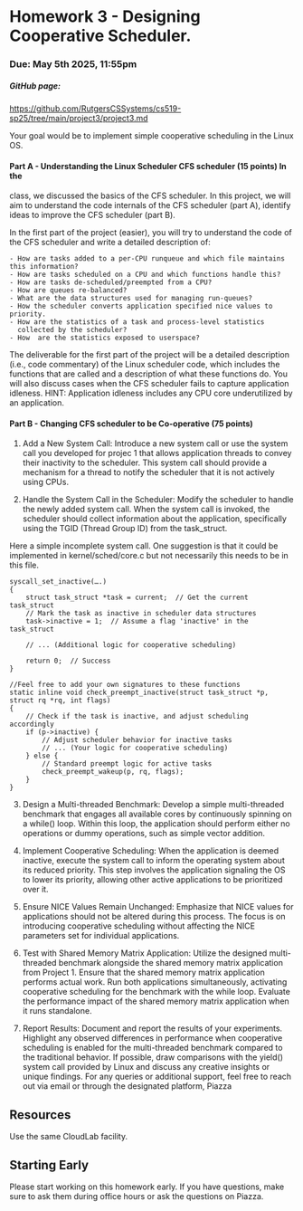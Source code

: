 # Homework 3 - Designing Cooperative Scheduler.
### Due: May 5th 2025, 11:55pm

##### GitHub page:
https://github.com/RutgersCSSystems/cs519-sp25/tree/main/project3/project3.md

Your goal would be to implement simple cooperative scheduling in the Linux OS.  

#### Part A - Understanding the Linux Scheduler CFS scheduler (15 points) In the
class, we discussed the basics of the CFS scheduler. In this project, we will
aim to understand the code internals of the CFS scheduler (part A), identify
ideas to improve the CFS scheduler (part B).

In the first part of the project (easier), you will try to understand the code
of the CFS scheduler and write a detailed description of:

	- How are tasks added to a per-CPU runqueue and which file maintains this information?
	- How are tasks scheduled on a CPU and which functions handle this?
	- How are tasks de-scheduled/preempted from a CPU?
	- How are queues re-balanced?
	- What are the data structures used for managing run-queues?
	- How the scheduler converts application specified nice values to priority.
	- How are the statistics of a task and process-level statistics
	  collected by the scheduler?
	- How  are the statistics exposed to userspace?

The deliverable for the first part of the project will be a detailed description
(i.e., code commentary) of the Linux scheduler code, which includes the
functions that are called and a description of what these functions do. You will
also discuss cases when the CFS scheduler fails to capture application idleness.
HINT: Application idleness includes any CPU core underutilized by an
application.


#### Part B - Changing CFS scheduler to be Co-operative (75 points)

1. Add a New System Call: Introduce a new system call or use the system call you
developed for projec 1 that allows application threads to convey their
inactivity to the scheduler. This system call should provide a mechanism for a
thread to notify the scheduler that it is not actively using CPUs.

2. Handle the System Call in the Scheduler: Modify the scheduler to handle the
newly added system call. When the system call is invoked, the scheduler should
collect information about the application, specifically using the TGID (Thread
Group ID) from the task_struct.

Here a simple incomplete system call. One suggestion is that it could be
implemented in kernel/sched/core.c but not necessarily this needs to be in this
file.

```
syscall_set_inactive(….)
{
    struct task_struct *task = current;  // Get the current task_struct
    // Mark the task as inactive in scheduler data structures
    task->inactive = 1;  // Assume a flag 'inactive' in the task_struct
    
    // ... (Additional logic for cooperative scheduling)
    
    return 0;  // Success
}

//Feel free to add your own signatures to these functions
static inline void check_preempt_inactive(struct task_struct *p, struct rq *rq, int flags)
{
    // Check if the task is inactive, and adjust scheduling accordingly
    if (p->inactive) {
        // Adjust scheduler behavior for inactive tasks
        // ... (Your logic for cooperative scheduling)
    } else {
        // Standard preempt logic for active tasks
        check_preempt_wakeup(p, rq, flags);
    }
}
```

3. Design a Multi-threaded Benchmark: Develop a simple multi-threaded benchmark
that engages all available cores by continuously spinning on a while() loop.
Within this loop, the application should perform either no operations or dummy
operations, such as simple vector addition.

4. Implement Cooperative Scheduling: When the application is deemed inactive,
execute the system call to inform the operating system about its reduced
priority. This step involves the application signaling the OS to lower its
priority, allowing other active applications to be prioritized over it.

5. Ensure NICE Values Remain Unchanged: Emphasize that NICE values for
applications should not be altered during this process. The focus is on
introducing cooperative scheduling without affecting the NICE parameters set
for individual applications.

6. Test with Shared Memory Matrix Application: Utilize the designed
multi-threaded benchmark alongside the shared memory matrix application from
Project 1. Ensure that the shared memory matrix application performs actual
work. Run both applications simultaneously, activating cooperative scheduling
for the benchmark with the while loop. Evaluate the performance impact of the
shared memory matrix application when it runs standalone.

7. Report Results: Document and report the results of your experiments.
Highlight any observed differences in performance when cooperative scheduling
is enabled for the multi-threaded benchmark compared to the traditional
behavior. If possible, draw comparisons with the yield() system call provided
by Linux and discuss any creative insights or unique findings.  For any queries
or additional support, feel free to reach out via email or through the
designated platform, Piazza
 

Resources
-------------
Use the same CloudLab facility.

 Starting Early
-----------------
Please start working on this homework early. If you have
questions, make sure to ask them during office hours or ask the questions on
Piazza.

